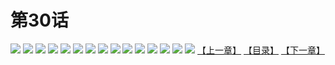# 第30话
![](https://s1.baozimh.com/scomic/yuekanshaonuyeqijun-chunquan/0/34-946n/1.jpg)
![](https://s1.baozimh.com/scomic/yuekanshaonuyeqijun-chunquan/0/34-946n/2.jpg)
![](https://s1.baozimh.com/scomic/yuekanshaonuyeqijun-chunquan/0/34-946n/3.jpg)
![](https://s1.baozimh.com/scomic/yuekanshaonuyeqijun-chunquan/0/34-946n/4.jpg)
![](https://s1.baozimh.com/scomic/yuekanshaonuyeqijun-chunquan/0/34-946n/5.jpg)
![](https://s1.baozimh.com/scomic/yuekanshaonuyeqijun-chunquan/0/34-946n/6.jpg)
![](https://s1.baozimh.com/scomic/yuekanshaonuyeqijun-chunquan/0/34-946n/7.jpg)
![](https://s1.baozimh.com/scomic/yuekanshaonuyeqijun-chunquan/0/34-946n/8.jpg)
![](https://s1.baozimh.com/scomic/yuekanshaonuyeqijun-chunquan/0/34-946n/9.jpg)
![](https://s1.baozimh.com/scomic/yuekanshaonuyeqijun-chunquan/0/34-946n/10.jpg)
![](https://s1.baozimh.com/scomic/yuekanshaonuyeqijun-chunquan/0/34-946n/11.jpg)
![](https://s1.baozimh.com/scomic/yuekanshaonuyeqijun-chunquan/0/34-946n/12.jpg)
![](https://s1.baozimh.com/scomic/yuekanshaonuyeqijun-chunquan/0/34-946n/13.jpg)
![](https://s1.baozimh.com/scomic/yuekanshaonuyeqijun-chunquan/0/34-946n/14.jpg)
![](https://s1.baozimh.com/scomic/yuekanshaonuyeqijun-chunquan/0/34-946n/15.jpg)
[【上一章】](./34.md)
[【目录】](./README.md)
[【下一章】](./36.md)
